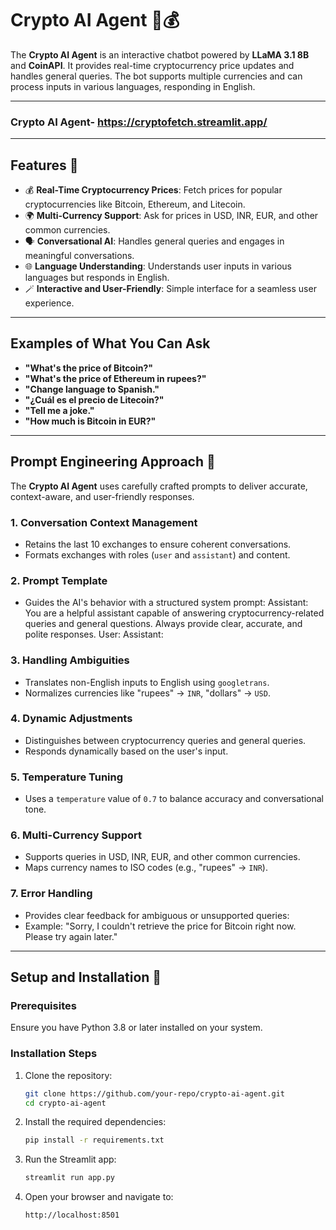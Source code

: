 # Crypto AI Agent 🤖💰
The **Crypto AI Agent** is an interactive chatbot powered by **LLaMA 3.1 8B** and **CoinAPI**. It provides real-time cryptocurrency price updates and handles general queries. The bot supports multiple currencies and can process inputs in various languages, responding in English.

---
### Crypto AI Agent- https://cryptofetch.streamlit.app/
---

## Features 🌟

- 💰 **Real-Time Cryptocurrency Prices**: Fetch prices for popular cryptocurrencies like Bitcoin, Ethereum, and Litecoin.
- 🌍 **Multi-Currency Support**: Ask for prices in USD, INR, EUR, and other common currencies.
- 🗣️ **Conversational AI**: Handles general queries and engages in meaningful conversations.
- 🌐 **Language Understanding**: Understands user inputs in various languages but responds in English.
- 🪄 **Interactive and User-Friendly**: Simple interface for a seamless user experience.

---

## Examples of What You Can Ask

- **"What's the price of Bitcoin?"**
- **"What's the price of Ethereum in rupees?"**
- **"Change language to Spanish."**
- **"¿Cuál es el precio de Litecoin?"**
- **"Tell me a joke."**
- **"How much is Bitcoin in EUR?"**

---

## Prompt Engineering Approach 🧠

The **Crypto AI Agent** uses carefully crafted prompts to deliver accurate, context-aware, and user-friendly responses.

### 1. **Conversation Context Management**
- Retains the last 10 exchanges to ensure coherent conversations.
- Formats exchanges with roles (`user` and `assistant`) and content.

### 2. **Prompt Template**
- Guides the AI's behavior with a structured system prompt:
Assistant: You are a helpful assistant capable of answering cryptocurrency-related queries and general questions. Always provide clear, accurate, and polite responses. User: <user-input> Assistant:

### 3. **Handling Ambiguities**
- Translates non-English inputs to English using `googletrans`.
- Normalizes currencies like "rupees" → `INR`, "dollars" → `USD`.

### 4. **Dynamic Adjustments**
- Distinguishes between cryptocurrency queries and general queries.
- Responds dynamically based on the user's input.

### 5. **Temperature Tuning**
- Uses a `temperature` value of `0.7` to balance accuracy and conversational tone.

### 6. **Multi-Currency Support**
- Supports queries in USD, INR, EUR, and other common currencies.
- Maps currency names to ISO codes (e.g., "rupees" → `INR`).

### 7. **Error Handling**
- Provides clear feedback for ambiguous or unsupported queries:
- Example: "Sorry, I couldn't retrieve the price for Bitcoin right now. Please try again later."

---

## Setup and Installation 🚀

### Prerequisites

Ensure you have Python 3.8 or later installed on your system.

### Installation Steps
1. Clone the repository:
   ```bash
   git clone https://github.com/your-repo/crypto-ai-agent.git
   cd crypto-ai-agent
   
3. Install the required dependencies:
    ```bash
    pip install -r requirements.txt

4. Run the Streamlit app:
    ```bash
    streamlit run app.py

5. Open your browser and navigate to:
    ```bash
   http://localhost:8501

